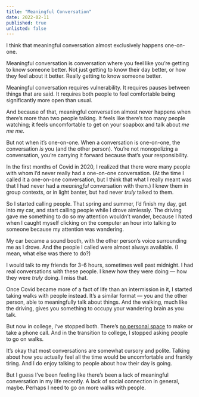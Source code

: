 ```yaml
---
title: "Meaningful Conversation"
date: 2022-02-11
published: true
unlisted: false
---
```


I think that meaningful conversation almost exclusively happens one-on-one.

Meaningful conversation is conversation where you feel like you’re getting to know someone better. Not just getting to know their day better, or how they feel about it better. Really getting to know someone better.

Meaningful conversation requires vulnerability. It requires pauses between things that are said. It requires both people to feel comfortable being significantly more open than usual.

And because of that, meaningful conversation almost never happens when there’s more than two people talking. It feels like there’s too many people watching; it feels uncomfortable to get on your soapbox and talk about _me me me_.

But not when it’s one-on-one. When a conversation is one-on-one, the conversation _is_ you (and the other person). You’re not monopolizing a conversation, you’re carrying it forward because that’s your responsibility.

In the first months of Covid in 2020, I realized that there were many people with whom I’d never really had a one-on-one conversation. (At the time I called it a one-on-one conversation, but I think that what I really meant was that I had never had a _meaningful_ conversation with them.) I knew them in group contexts, or in light banter, but had never _truly_ talked to them.

So I started calling people. That spring and summer, I’d finish my day, get into my car, and start calling people while I drove aimlessly. The driving gave me something to do so my attention wouldn’t wander, because I hated when I caught myself clicking on the computer an hour into talking to someone because my attention was wandering.

My car became a sound booth, with the other person’s voice surrounding me as I drove. And the people I called were almost always available. (I mean, what else was there to do?)

I would talk to my friends for 3-6 hours, sometimes well past midnight. I had real conversations with these people. I knew how they were doing — how they were _truly_ doing. I miss that.

Once Covid became more of a fact of life than an intermission in it, I started taking walks with people instead. It’s a similar format — you and the other person, able to meaningfully talk about things. And the walking, much like the driving, gives you something to occupy your wandering brain as you talk.

But now in college, I’ve stopped both. There’s [no personal space](https://benborgers.com/posts/personal-space/) to make or take a phone call. And in the transition to college, I stopped asking people to go on walks.

It’s okay that most conversations are somewhat cursory and polite. Talking about how you actually feel all the time would be uncomfortable and frankly tiring. And I do enjoy talking to people about how their day is going.

But I guess I’ve been feeling like there’s been a lack of meaningful conversation in my life recently. A lack of social connection in general, maybe. Perhaps I need to go on more walks with people.
